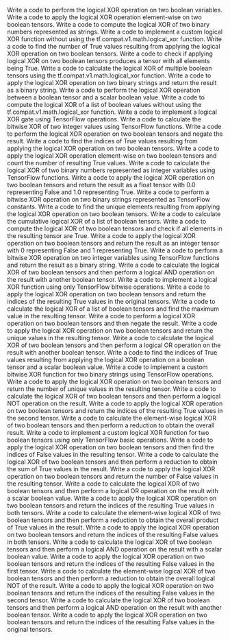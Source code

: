 Write a code to perform the logical XOR operation on two boolean variables.
Write a code to apply the logical XOR operation element-wise on two boolean tensors.
Write a code to compute the logical XOR of two binary numbers represented as strings.
Write a code to implement a custom logical XOR function without using the tf.compat.v1.math.logical_xor function.
Write a code to find the number of True values resulting from applying the logical XOR operation on two boolean tensors.
Write a code to check if applying logical XOR on two boolean tensors produces a tensor with all elements being True.
Write a code to calculate the logical XOR of multiple boolean tensors using the tf.compat.v1.math.logical_xor function.
Write a code to apply the logical XOR operation on two binary strings and return the result as a binary string.
Write a code to perform the logical XOR operation between a boolean tensor and a scalar boolean value.
Write a code to compute the logical XOR of a list of boolean values without using the tf.compat.v1.math.logical_xor function.
Write a code to implement a logical XOR gate using TensorFlow operations.
Write a code to calculate the bitwise XOR of two integer values using TensorFlow functions.
Write a code to perform the logical XOR operation on two boolean tensors and negate the result.
Write a code to find the indices of True values resulting from applying the logical XOR operation on two boolean tensors.
Write a code to apply the logical XOR operation element-wise on two boolean tensors and count the number of resulting True values.
Write a code to calculate the logical XOR of two binary numbers represented as integer variables using TensorFlow functions.
Write a code to apply the logical XOR operation on two boolean tensors and return the result as a float tensor with 0.0 representing False and 1.0 representing True.
Write a code to perform a bitwise XOR operation on two binary strings represented as TensorFlow constants.
Write a code to find the unique elements resulting from applying the logical XOR operation on two boolean tensors.
Write a code to calculate the cumulative logical XOR of a list of boolean tensors.
Write a code to compute the logical XOR of two boolean tensors and check if all elements in the resulting tensor are True.
Write a code to apply the logical XOR operation on two boolean tensors and return the result as an integer tensor with 0 representing False and 1 representing True.
Write a code to perform a bitwise XOR operation on two integer variables using TensorFlow functions and return the result as a binary string.
Write a code to calculate the logical XOR of two boolean tensors and then perform a logical AND operation on the result with another boolean tensor.
Write a code to implement a logical XOR function using only TensorFlow bitwise operations.
Write a code to apply the logical XOR operation on two boolean tensors and return the indices of the resulting True values in the original tensors.
Write a code to calculate the logical XOR of a list of boolean tensors and find the maximum value in the resulting tensor.
Write a code to perform a logical XOR operation on two boolean tensors and then negate the result.
Write a code to apply the logical XOR operation on two boolean tensors and return the unique values in the resulting tensor.
Write a code to calculate the logical XOR of two boolean tensors and then perform a logical OR operation on the result with another boolean tensor.
Write a code to find the indices of True values resulting from applying the logical XOR operation on a boolean tensor and a scalar boolean value.
Write a code to implement a custom bitwise XOR function for two binary strings using TensorFlow operations.
Write a code to apply the logical XOR operation on two boolean tensors and return the number of unique values in the resulting tensor.
Write a code to calculate the logical XOR of two boolean tensors and then perform a logical NOT operation on the result.
Write a code to apply the logical XOR operation on two boolean tensors and return the indices of the resulting True values in the second tensor.
Write a code to calculate the element-wise logical XOR of two boolean tensors and then perform a reduction to obtain the overall result.
Write a code to implement a custom logical XOR function for two boolean tensors using only TensorFlow basic operations.
Write a code to apply the logical XOR operation on two boolean tensors and then find the indices of False values in the resulting tensor.
Write a code to calculate the logical XOR of two boolean tensors and then perform a reduction to obtain the sum of True values in the result.
Write a code to apply the logical XOR operation on two boolean tensors and return the number of False values in the resulting tensor.
Write a code to calculate the logical XOR of two boolean tensors and then perform a logical OR operation on the result with a scalar boolean value.
Write a code to apply the logical XOR operation on two boolean tensors and return the indices of the resulting True values in both tensors.
Write a code to calculate the element-wise logical XOR of two boolean tensors and then perform a reduction to obtain the overall product of True values in the result.
Write a code to apply the logical XOR operation on two boolean tensors and return the indices of the resulting False values in both tensors.
Write a code to calculate the logical XOR of two boolean tensors and then perform a logical AND operation on the result with a scalar boolean value.
Write a code to apply the logical XOR operation on two boolean tensors and return the indices of the resulting False values in the first tensor.
Write a code to calculate the element-wise logical XOR of two boolean tensors and then perform a reduction to obtain the overall logical NOT of the result.
Write a code to apply the logical XOR operation on two boolean tensors and return the indices of the resulting False values in the second tensor.
Write a code to calculate the logical XOR of two boolean tensors and then perform a logical AND operation on the result with another boolean tensor.
Write a code to apply the logical XOR operation on two boolean tensors and return the indices of the resulting False values in the original tensors.